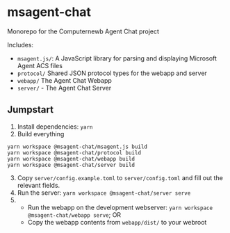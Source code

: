 # msagent-chat

Monorepo for the Computernewb Agent Chat project

Includes:

- `msagent.js/`: A JavaScript library for parsing and displaying Microsoft Agent ACS files
- `protocol/` Shared JSON protocol types for the webapp and server
- `webapp/` The Agent Chat Webapp
- `server/` - The Agent Chat Server

## Jumpstart

1. Install dependencies: `yarn`
2. Build everything
```
yarn workspace @msagent-chat/msagent.js build
yarn workspace @msagent-chat/protocol build
yarn workspace @msagent-chat/webapp build
yarn workspace @msagent-chat/server build
```
3. Copy `server/config.example.toml` to `server/config.toml` and fill out the relevant fields.
4. Run the server: `yarn workspace @msagent-chat/server serve`
5.  - Run the webapp on the development webserver: `yarn workspace @msagent-chat/webapp serve`; OR
    - Copy the webapp contents from `webapp/dist/` to your webroot